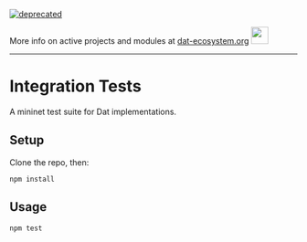 [![deprecated](http://badges.github.io/stability-badges/dist/deprecated.svg)](https://dat-ecosystem.org/) 

More info on active projects and modules at [dat-ecosystem.org](https://dat-ecosystem.org/) <img src="https://i.imgur.com/qZWlO1y.jpg" width="30" height="30" /> 

---

# Integration Tests

A mininet test suite for Dat implementations.

## Setup

Clone the repo, then:

```
npm install
```

## Usage

```
npm test
```
